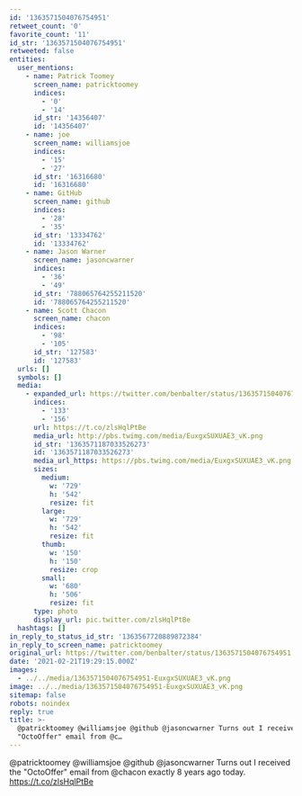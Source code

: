 ```yaml
---
id: '1363571504076754951'
retweet_count: '0'
favorite_count: '11'
id_str: '1363571504076754951'
retweeted: false
entities:
  user_mentions:
    - name: Patrick Toomey
      screen_name: patricktoomey
      indices:
        - '0'
        - '14'
      id_str: '14356407'
      id: '14356407'
    - name: joe
      screen_name: williamsjoe
      indices:
        - '15'
        - '27'
      id_str: '16316680'
      id: '16316680'
    - name: GitHub
      screen_name: github
      indices:
        - '28'
        - '35'
      id_str: '13334762'
      id: '13334762'
    - name: Jason Warner
      screen_name: jasoncwarner
      indices:
        - '36'
        - '49'
      id_str: '788065764255211520'
      id: '788065764255211520'
    - name: Scott Chacon
      screen_name: chacon
      indices:
        - '98'
        - '105'
      id_str: '127583'
      id: '127583'
  urls: []
  symbols: []
  media:
    - expanded_url: https://twitter.com/benbalter/status/1363571504076754951/photo/1
      indices:
        - '133'
        - '156'
      url: https://t.co/zlsHqlPtBe
      media_url: http://pbs.twimg.com/media/EuxgxSUXUAE3_vK.png
      id_str: '1363571187033526273'
      id: '1363571187033526273'
      media_url_https: https://pbs.twimg.com/media/EuxgxSUXUAE3_vK.png
      sizes:
        medium:
          w: '729'
          h: '542'
          resize: fit
        large:
          w: '729'
          h: '542'
          resize: fit
        thumb:
          w: '150'
          h: '150'
          resize: crop
        small:
          w: '680'
          h: '506'
          resize: fit
      type: photo
      display_url: pic.twitter.com/zlsHqlPtBe
  hashtags: []
in_reply_to_status_id_str: '1363567720889872384'
in_reply_to_screen_name: patricktoomey
original_url: https://twitter.com/benbalter/status/1363571504076754951
date: '2021-02-21T19:29:15.000Z'
images:
  - ../../media/1363571504076754951-EuxgxSUXUAE3_vK.png
image: ../../media/1363571504076754951-EuxgxSUXUAE3_vK.png
sitemap: false
robots: noindex
reply: true
title: >-
  @patricktoomey @williamsjoe @github @jasoncwarner Turns out I received the
  "OctoOffer" email from @c…
---
```


@patricktoomey @williamsjoe @github @jasoncwarner Turns out I received the "OctoOffer" email from @chacon exactly 8 years ago today. https://t.co/zlsHqlPtBe